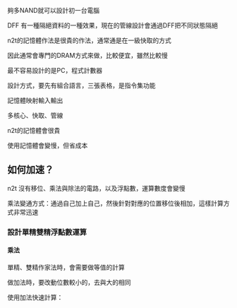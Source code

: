 夠多NAND就可以設計初一台電腦

DFF 有一種隔絕資料的一種效果，現在的管線設計會通過DFF把不同狀態隔絕

n2t的記憶體作法是很貴的作法，通常通是在一級快取的方式

因此通常會專門的DRAM方式來做，比較便宜，雖然比較慢

最不容易設計的是PC，程式計數器

設計方式，要先有組合語言，三張表格，是指令集功能

記憶體映射輸入輸出

多核心、快取、管線

n2t的記憶體會很貴

使用記憶體會變慢，但省成本

## 如何加速？

n2t 沒有移位、乘法與除法的電路，以及浮點數，運算數度會變慢

乘法變通方式：通過自己加上自己，然後針對對應的位置移位後相加，這樣計算方式非常迅速

### 設計單精雙精浮點數運算
#### 乘法
單精、雙精作家法時，會需要做等值的計算

做加法時，要改動位數較小的，去與大的相同

使用加法快速計算：
